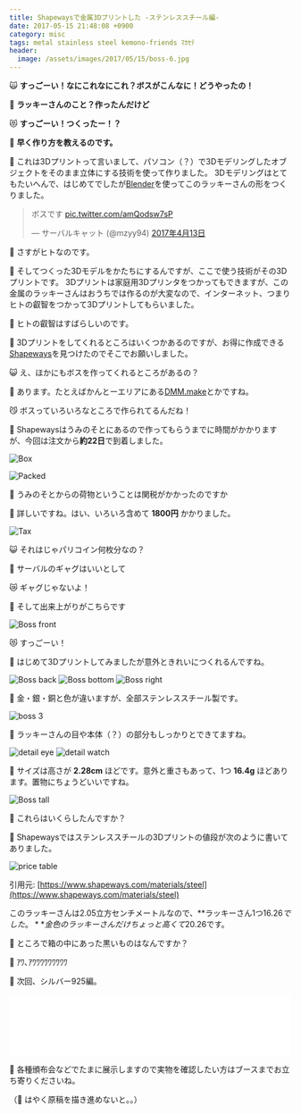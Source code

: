 ```yaml
---
title: Shapewaysで金属3Dプリントした -ステンレススチール編-
date: 2017-05-15 21:48:08 +0900
category: misc
tags: metal stainless steel kemono-friends ﾏｶｾﾃ
header:
  image: /assets/images/2017/05/15/boss-6.jpg
---
```


:scream_cat: **すっごーい！なにこれなにこれ？ボスがこんなに！どうやったの！**

:school_satchel: **ラッキーさんのこと？作ったんだけど**

:heart_eyes_cat: **すっごーい！つくったー！？**

:owl: **早く作り方を教えるのです。**

<!-- more -->

:school_satchel: これは3Dプリントって言いまして、パソコン（？）で3Dモデリングしたオブジェクトをそのまま立体にする技術を使って作りました。
3Dモデリングはとてもたいへんで、はじめてでしたが[Blender](https://www.blender.org/)を使ってこのラッキーさんの形をつくりました。

<blockquote class="twitter-tweet" data-lang="ja"><p lang="ja" dir="ltr">ボスです <a href="https://t.co/amQodsw7sP">pic.twitter.com/amQodsw7sP</a></p>&mdash; サーバルキャット (@mzyy94) <a href="https://twitter.com/mzyy94/status/852546881439662082">2017年4月13日</a></blockquote>
<script async src="//platform.twitter.com/widgets.js" charset="utf-8"></script>

:owl: さすがヒトなのです。

:school_satchel: そしてつくった3Dモデルをかたちにするんですが、ここで使う技術がその3Dプリントです。
3Dプリントは家庭用3Dプリンタをつかってもできますが、この金属のラッキーさんはおうちでは作るのが大変なので、インターネット、つまりヒトの叡智をつかって3Dプリントしてもらいました。

:owl: ヒトの叡智はすばらしいのです。

:school_satchel: 3Dプリントをしてくれるところはいくつかあるのですが、お得に作成できる[Shapeways](https://shapeways.com/)を見つけたのでそこでお願いしました。

:smiley_cat: え、ほかにもボスを作ってくれるところがあるの？

:school_satchel: あります。たとえばかんとーエリアにある[DMM.make](http://make.dmm.com/print/)とかですね。

:smirk_cat: ボスっていろいろなところで作られてるんだね！

:school_satchel: Shapewaysはうみのそとにあるので作ってもらうまでに時間がかかりますが、今回は注文から**約22日**で到着しました。

![Box](/assets/images/2017/05/15/box.jpg)

![Packed](/assets/images/2017/05/15/packed.jpg)

:owl: うみのそとからの荷物ということは関税がかかったのですか

:school_satchel: 詳しいですね。はい、いろいろ含めて **1800円** かかりました。

![Tax](/assets/images/2017/05/15/tax.jpg)

:smiley_cat: それはじゃパリコイン何枚分なの？

:owl: サーバルのギャグはいいとして

:crying_cat_face: ギャグじゃないよ！

:school_satchel: そして出来上がりがこちらです

![Boss front](/assets/images/2017/05/15/boss-front.jpg)

:heart_eyes_cat: すっごーい！

:school_satchel: はじめて3Dプリントしてみましたが意外ときれいにつくれるんですね。

![Boss back](/assets/images/2017/05/15/boss-back.jpg)
![Boss bottom](/assets/images/2017/05/15/boss-bottom.jpg)
![Boss right](/assets/images/2017/05/15/boss-right.jpg)

:school_satchel: 金・銀・銅と色が違いますが、全部ステンレススチール製です。

![boss 3](/assets/images/2017/05/15/boss-3.jpg)

:school_satchel: ラッキーさんの目や本体（？）の部分もしっかりとできてますね。

![detail eye](/assets/images/2017/05/15/eye.jpg)
![detail watch](/assets/images/2017/05/15/watch.jpg)

:school_satchel: サイズは高さが **2.28cm** ほどです。意外と重さもあって、1つ **16.4g** ほどあります。置物にちょうどいいですね。

![Boss tall](/assets/images/2017/05/15/boss-tall.jpg)

:owl: これらはいくらしたんですか？

:school_satchel: Shapewaysではステンレススチールの3Dプリントの値段が次のように書いてありました。

![price table](/assets/images/2017/05/15/price-table.png)

引用元: [https://www.shapeways.com/materials/steel](https://www.shapeways.com/materials/steel)

このラッキーさんは2.05立方センチメートルなので、**ラッキーさん1つ$16.26でした。**
金色のラッキーさんだけちょっと高くて$20.26です。

:owl: ところで箱の中にあった黒いものはなんですか？

:rotating_light: ｱﾜ､ｱﾜﾜﾜﾜﾜﾜﾜﾜﾜ

:penguin: 次回、シルバー925編。

<iframe src="//tools.applemusic.com/embed/v1/song/1198924326?country=jp&at=1l3v4mQ" height="110px" width="100%" frameborder="0"></iframe>

:womans_hat: 各種頒布会などでたまに展示しますので実物を確認したい方はブースまでお立ち寄りくださいね。

（:wolf: はやく原稿を描き進めないと。。）
